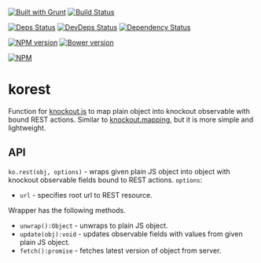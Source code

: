 [![Built with Grunt](https://cdn.gruntjs.com/builtwith.png)](http://gruntjs.com/)
[![Build Status](https://drone.io/github.com/sergeyt/korest/status.png)](https://drone.io/github.com/sergeyt/korest/latest)
                                                                                 
[![Deps Status](https://david-dm.org/sergeyt/korest.png)](https://david-dm.org/sergeyt/korest)
[![DevDeps Status](https://david-dm.org/sergeyt/korest/dev-status.png)](https://david-dm.org/sergeyt/korest#info=devDependencies)
[![Dependency Status](https://gemnasium.com/sergeyt/korest.svg)](https://gemnasium.com/sergeyt/korest)

[![NPM version](https://badge.fury.io/js/korest.png)](http://badge.fury.io/js/)
[![Bower version](https://badge.fury.io/bo/korest.svg)](http://badge.fury.io/bo/korest)

[![NPM](https://nodei.co/npm/korest.png?downloads=true&stars=true)](https://nodei.co/npm/korest/)

# korest

Function for [knockout.js](http://knockoutjs.com/) to map plain object into knockout observable with bound REST actions.
Similar to [knockout.mapping](https://github.com/SteveSanderson/knockout.mapping), but it is more simple and lightweight.

## API

`ko.rest(obj, options)` - wraps given plain JS object into object with knockout observable fields bound to REST actions. `options`:
* `url` - specifies root url to REST resource.

Wrapper has the following methods.

* `unwrap():Object` - unwraps to plain JS object.
* `update(obj):void` - updates observable fields with values from given plain JS object.
* `fetch():promise` - fetches latest version of object from server.
